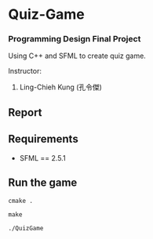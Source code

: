 # Quiz-Game
### Programming Design Final Project
Using C++ and SFML to create quiz game.

Instructor: 
1. Ling-Chieh Kung (孔令傑)

## Report
## Requirements
* SFML == 2.5.1

## Run the game
```
cmake .
```
```
make
```
```
./QuizGame
```
